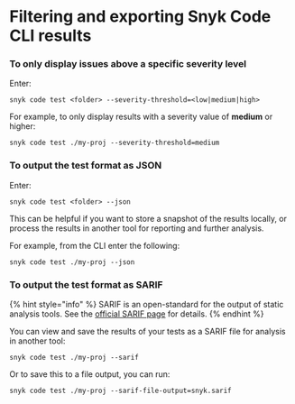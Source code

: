 # Filtering and exporting Snyk Code CLI results

### To only display issues above a specific severity level

Enter:

```
snyk code test <folder> --severity-threshold=<low|medium|high>
```

For example, to only display results with a severity value of **medium** or higher:

```
snyk code test ./my-proj --severity-threshold=medium
```

### To output the test format as JSON

Enter:

```
snyk code test <folder> --json
```

This can be helpful if you want to store a snapshot of the results locally, or process the results in another tool for reporting and further analysis.

For example, from the CLI enter the following:

```
snyk code test ./my-proj --json
```

### To output the test format as SARIF

{% hint style="info" %}
SARIF is an open-standard for the output of static analysis tools. See the [official SARIF page](https://sarifweb.azurewebsites.net) for details.
{% endhint %}

You can view and save the results of your tests as a SARIF file for analysis in another tool:

```
snyk code test ./my-proj --sarif
```

Or to save this to a file output, you can run:

```
snyk code test ./my-proj --sarif-file-output=snyk.sarif
```

